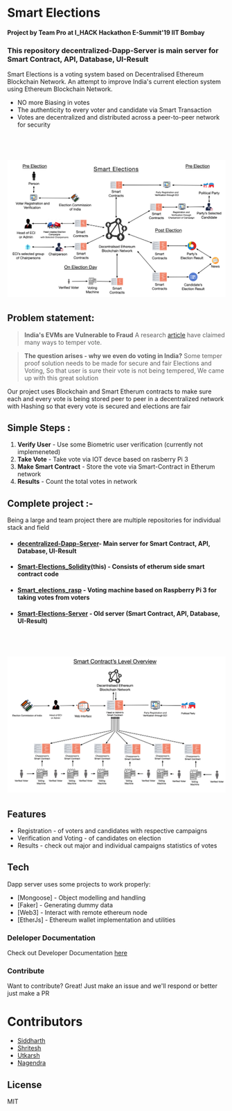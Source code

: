# Smart Elections
#### Project by Team Pro at I_HACK Hackathon E-Summit'19 IIT Bombay
### This repository **decentralized-Dapp-Server** is main server for Smart Contract, API, Database, UI-Result

Smart Elections is a voting system based on Decentralised Ethereum Blockchain Network. An attempt to improve India's current election system using Ethereum Blockchain Network.

  - NO more Biasing in votes
  - The authenticity to every voter and candidate via Smart Transaction
  - Votes are decentralized and distributed across a peer-to-peer network for security
  
<h1 align="center">
  <br>
  <img src="https://github.com/Shritesh99/Smart-Elections_Solidity/blob/master/imgs/Canvas%205.jpg" />
</h1>  

## Problem statement:
> **India's EVMs are Vulnerable to Fraud**
> A research [article](https://indiaevm.org/qa.html) have claimed many ways to temper vote.

> **The question arises - why we even do voting in India?**
> Some temper proof solution needs to be made for secure and fair Elections and Voting,
> So that user is sure their vote is not being tempered,
> We came up with this great solution  


Our project uses Blockchain and Smart Etherum contracts to make sure each and every vote is being stored peer to peer in a decentralized network with Hashing so that every vote is secured and elections are fair

## Simple Steps :
 1)  **Verify User** - Use some Biometric user verification (currently not implemeneted)
 2)  **Take Vote** - Take vote via IOT devce based on rasberry Pi 3 
 3)  **Make Smart Contract** - Store the vote via Smart-Contract in Etherum network 
 4)  **Results** - Count the total votes in network 


## Complete project :-
Being a large and team project there are multiple repositories for individual stack and field

 - #### [decentralized-Dapp-Server](https://github.com/siddharthshah3030/decentralized-Dapp-Server)- Main server for Smart Contract, API, Database, UI-Result  
 
- #### [Smart-Elections_Solidity](https://github.com/Shritesh99/Smart-Elections_Solidity)(this) - Consists of etherum side smart contract code

- #### [Smart_elections_rasp](https://github.com/utkarshchandrakar/Smart_elections_rasp) - Voting machine based on Raspberry Pi 3 for taking votes from voters

 -  #### [Smart-Elections-Server](https://github.com/siddharthshah3030/Smart-Elections-Server) - Old server (Smart Contract, API, Database, UI-Result)
 
<h1 align="center">
  <br>
  <img src="https://github.com/Shritesh99/Smart-Elections_Solidity/blob/master/imgs/Canvas%204.jpg" />
</h1>

## Features
 - Registration - of voters and candidates with respective campaigns
 - Verification and Voting - of candidates on election
 - Results - check out major and individual campaigns statistics of votes

## Tech

Dapp server uses some projects to work properly:
* [Mongoose] - Object modelling and handling
* [Faker] - Generating dummy data
* [Web3] - Interact with remote ethereum node 
* [EtherJs] -  Ethereum wallet implementation and utilities

### Deleloper Documentation

Check out Developer Documentation [here](https://github.com/Shritesh99/Smart-Elections_Solidity/blob/master/Developer%20Doc.md)

### Contribute

Want to contribute? Great!
Just make an issue and we'll respond
or better just make a PR

# Contributors
- [Siddharth](https://github.com/siddharthshah3030) 
- [Shritesh](https://github.com/Shritesh99)
- [Utkarsh](https://github.com/utkarshchandrakar)
- [Nagendra](https://github.com/njha1999)

License
----

MIT

